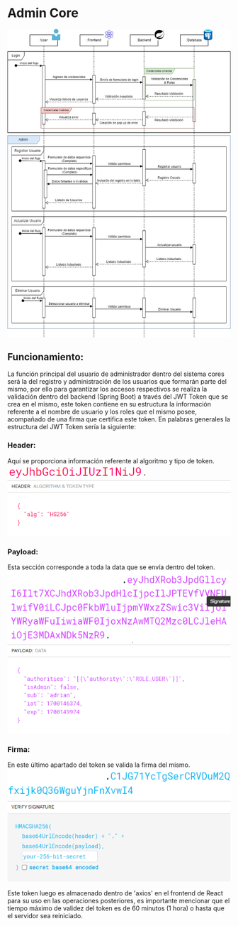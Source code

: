 # Admin Core
![Alt text](imagenesReadme/Bed%C3%B3nAdri%C3%A1n-Funcionamiento_Admin.jpg)

## Funcionamiento:
La función principal del usuario de administrador dentro del sistema cores será la del registro y administración de los usuarios que formarán parte del mismo, por ello para garantizar los accesos respectivos se realiza la validación dentro del backend (Spring Boot) a través del JWT Token que se crea en el mismo, este token contiene en su estructura la información referente a el nombre de usuario y los roles que el mismo posee, acompañado de una firma que certifica este token. En palabras generales la estructura del JWT Token sería la siguiente:

### Header:
Aquí se proporciona información referente al algoritmo y tipo de token.
![Alt text](imagenesReadme/Bed%C3%B3nAdri%C3%A1n-HeaderToken.jpg.png) ![Alt text](imagenesReadme/Bed%C3%B3nAdri%C3%A1n-HeaderToken_Significado.jpg.png)

### Payload:
Esta sección corresponde a toda la data que se envía dentro del token.
![Alt text](imagenesReadme/Bed%C3%B3nAdri%C3%A1n-PayloadToken.jpg.png) ![Alt text](imagenesReadme/Bed%C3%B3nAdri%C3%A1n-PayloadToken_Significado.jpg.png)

### Firma:
En este último apartado del token se valida la firma del mismo.
![Alt text](imagenesReadme/Bed%C3%B3nAdri%C3%A1n-FirmaToken.jpg.png) ![Alt text](imagenesReadme/Bed%C3%B3nAdri%C3%A1n-Firma_Significado.jpg.png)

Este token luego es almacenado dentro de 'axios' en el frontend de React para su uso en las operaciones posteriores, es importante mencionar que el tiempo máximo de validez del token es de 60 minutos (1 hora) o hasta que el servidor sea reiniciado.